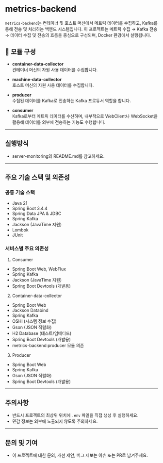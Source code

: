 ﻿# metrics-backend

`metrics-backend`는 컨테이너 및 호스트 머신에서 메트릭 데이터를 수집하고, Kafka를 통해 전송 및 처리하는 백엔드 시스템입니다. 이 프로젝트는 메트릭 수집 → Kafka 전송 → 데이터 수집 및 전송의 흐름을 중심으로 구성되며, Docker 환경에서 실행됩니다.

## 📁 모듈 구성

- **container-data-collector**  
  컨테이너 머신의 자원 사용 데이터를 수집합니다.

- **machine-data-collector**  
  호스트 머신의 자원 사용 데이터를 수집합니다.

- **producer**  
  수집된 데이터를 Kafka로 전송하는 Kafka 프로듀서 역할을 합니다.

- **consumer**  
  Kafka로부터 메트릭 데이터를 수신하며, 내부적으로 WebClient나 WebSocket을 활용해 데이터를 외부에 전송하는 기능도 수행합니다.


---

## 실행방식

- server-monitoring의 README.md를 참고하세요.

---

## 주요 기술 스택 및 의존성

### 공통 기술 스택

- Java 21
- Spring Boot 3.4.4
- Spring Data JPA & JDBC
- Spring Kafka
- Jackson (JavaTime 지원)
- Lombok
- JUnit

### 서비스별 주요 의존성

1. Consumer
- Spring Boot Web, WebFlux
- Spring Kafka
- Jackson (JavaTime 지원)
- Spring Boot Devtools (개발용)

2. Container-data-collector
- Spring Boot Web
- Jackson Databind
- Spring Kafka
- OSHI (시스템 정보 수집)
- Gson (JSON 직렬화)
- H2 Database (테스트/임베디드)
- Spring Boot Devtools (개발용)
- metrics-backend:producer 모듈 의존

3. Producer
- Spring Boot Web
- Spring Kafka
- Gson (JSON 직렬화)
- Spring Boot Devtools (개발용)

---


## 주의사항

- 반드시 프로젝트의 최상위 위치에 `.env` 파일을 직접 생성 후 실행하세요.
- 민감 정보는 외부에 노출되지 않도록 주의하세요.

---


## 문의 및 기여

- 이 프로젝트에 대한 문의, 개선 제안, 버그 제보는 이슈 또는 PR로 남겨주세요.
